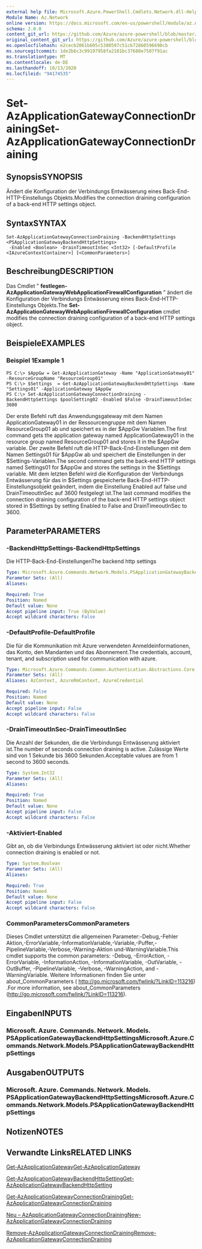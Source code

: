 ```yaml
---
external help file: Microsoft.Azure.PowerShell.Cmdlets.Network.dll-Help.xml
Module Name: Az.Network
online version: https://docs.microsoft.com/en-us/powershell/module/az.network/set-azapplicationgatewayconnectiondraining
schema: 2.0.0
content_git_url: https://github.com/Azure/azure-powershell/blob/master/src/Network/Network/help/Set-AzApplicationGatewayConnectionDraining.md
original_content_git_url: https://github.com/Azure/azure-powershell/blob/master/src/Network/Network/help/Set-AzApplicationGatewayConnectionDraining.md
ms.openlocfilehash: e2cecb2061b605c5380597c51cb72860596690cb
ms.sourcegitcommit: 1de2b6c3c99197958fa2101bc37680e7507f91ac
ms.translationtype: MT
ms.contentlocale: de-DE
ms.lasthandoff: 10/13/2020
ms.locfileid: "94174535"
---
```

# <span data-ttu-id="de6e6-101">Set-AzApplicationGatewayConnectionDraining</span><span class="sxs-lookup"><span data-stu-id="de6e6-101">Set-AzApplicationGatewayConnectionDraining</span></span>

## <span data-ttu-id="de6e6-102">Synopsis</span><span class="sxs-lookup"><span data-stu-id="de6e6-102">SYNOPSIS</span></span>
<span data-ttu-id="de6e6-103">Ändert die Konfiguration der Verbindungs Entwässerung eines Back-End-HTTP-Einstellungs Objekts.</span><span class="sxs-lookup"><span data-stu-id="de6e6-103">Modifies the connection draining configuration of a back-end HTTP settings object.</span></span>

## <span data-ttu-id="de6e6-104">Syntax</span><span class="sxs-lookup"><span data-stu-id="de6e6-104">SYNTAX</span></span>

```
Set-AzApplicationGatewayConnectionDraining -BackendHttpSettings <PSApplicationGatewayBackendHttpSettings>
 -Enabled <Boolean> -DrainTimeoutInSec <Int32> [-DefaultProfile <IAzureContextContainer>] [<CommonParameters>]
```

## <span data-ttu-id="de6e6-105">Beschreibung</span><span class="sxs-lookup"><span data-stu-id="de6e6-105">DESCRIPTION</span></span>
<span data-ttu-id="de6e6-106">Das Cmdlet " **festlegen-AzApplicationGatewayWebApplicationFirewallConfiguration** " ändert die Konfiguration der Verbindungs Entwässerung eines Back-End-HTTP-Einstellungs Objekts.</span><span class="sxs-lookup"><span data-stu-id="de6e6-106">The **Set-AzApplicationGatewayWebApplicationFirewallConfiguration** cmdlet modifies the connection draining configuration of a back-end HTTP settings object.</span></span>

## <span data-ttu-id="de6e6-107">Beispiele</span><span class="sxs-lookup"><span data-stu-id="de6e6-107">EXAMPLES</span></span>

### <span data-ttu-id="de6e6-108">Beispiel 1</span><span class="sxs-lookup"><span data-stu-id="de6e6-108">Example 1</span></span>
```
PS C:\> $AppGw = Get-AzApplicationGateway -Name "ApplicationGateway01" -ResourceGroupName "ResourceGroup01"
PS C:\> $Settings  = Get-AzApplicationGatewayBackendHttpSettings -Name "Settings01" -ApplicationGateway $AppGw
PS C:\> Set-AzApplicationGatewayConnectionDraining -BackendHttpSettings $poolSetting02 -Enabled $False -DrainTimeoutInSec 3600
```

<span data-ttu-id="de6e6-109">Der erste Befehl ruft das Anwendungsgateway mit dem Namen ApplicationGateway01 in der Ressourcengruppe mit dem Namen ResourceGroup01 ab und speichert es in der $AppGw Variablen.</span><span class="sxs-lookup"><span data-stu-id="de6e6-109">The first command gets the application gateway named ApplicationGateway01 in the resource group named ResourceGroup01 and stores it in the $AppGw variable.</span></span>
<span data-ttu-id="de6e6-110">Der zweite Befehl ruft die HTTP-Back-End-Einstellungen mit dem Namen Settings01 für $AppGw ab und speichert die Einstellungen in der $Settings-Variablen.</span><span class="sxs-lookup"><span data-stu-id="de6e6-110">The second command gets the back-end HTTP settings named Settings01 for $AppGw and stores the settings in the $Settings variable.</span></span>
<span data-ttu-id="de6e6-111">Mit dem letzten Befehl wird die Konfiguration der Verbindungs Entwässerung für das in $Settings gespeicherte Back-End-HTTP-Einstellungsobjekt geändert, indem die Einstellung Enabled auf false und DrainTimeoutInSec auf 3600 festgelegt ist.</span><span class="sxs-lookup"><span data-stu-id="de6e6-111">The last command modifies the connection draining configuration of the back-end HTTP settings object stored in $Settings by setting Enabled to False and DrainTimeoutInSec to 3600.</span></span>

## <span data-ttu-id="de6e6-112">Parameter</span><span class="sxs-lookup"><span data-stu-id="de6e6-112">PARAMETERS</span></span>

### <span data-ttu-id="de6e6-113">-BackendHttpSettings</span><span class="sxs-lookup"><span data-stu-id="de6e6-113">-BackendHttpSettings</span></span>
<span data-ttu-id="de6e6-114">Die HTTP-Back-End-Einstellungen</span><span class="sxs-lookup"><span data-stu-id="de6e6-114">The backend http settings</span></span>

```yaml
Type: Microsoft.Azure.Commands.Network.Models.PSApplicationGatewayBackendHttpSettings
Parameter Sets: (All)
Aliases:

Required: True
Position: Named
Default value: None
Accept pipeline input: True (ByValue)
Accept wildcard characters: False
```

### <span data-ttu-id="de6e6-115">-DefaultProfile</span><span class="sxs-lookup"><span data-stu-id="de6e6-115">-DefaultProfile</span></span>
<span data-ttu-id="de6e6-116">Die für die Kommunikation mit Azure verwendeten Anmeldeinformationen, das Konto, den Mandanten und das Abonnement.</span><span class="sxs-lookup"><span data-stu-id="de6e6-116">The credentials, account, tenant, and subscription used for communication with azure.</span></span>

```yaml
Type: Microsoft.Azure.Commands.Common.Authentication.Abstractions.Core.IAzureContextContainer
Parameter Sets: (All)
Aliases: AzContext, AzureRmContext, AzureCredential

Required: False
Position: Named
Default value: None
Accept pipeline input: False
Accept wildcard characters: False
```

### <span data-ttu-id="de6e6-117">-DrainTimeoutInSec</span><span class="sxs-lookup"><span data-stu-id="de6e6-117">-DrainTimeoutInSec</span></span>
<span data-ttu-id="de6e6-118">Die Anzahl der Sekunden, die die Verbindungs Entwässerung aktiviert ist.</span><span class="sxs-lookup"><span data-stu-id="de6e6-118">The number of seconds connection draining is active.</span></span>
<span data-ttu-id="de6e6-119">Zulässige Werte sind von 1 Sekunde bis 3600 Sekunden.</span><span class="sxs-lookup"><span data-stu-id="de6e6-119">Acceptable values are from 1 second to 3600 seconds.</span></span>

```yaml
Type: System.Int32
Parameter Sets: (All)
Aliases:

Required: True
Position: Named
Default value: None
Accept pipeline input: False
Accept wildcard characters: False
```

### <span data-ttu-id="de6e6-120">-Aktiviert</span><span class="sxs-lookup"><span data-stu-id="de6e6-120">-Enabled</span></span>
<span data-ttu-id="de6e6-121">Gibt an, ob die Verbindungs Entwässerung aktiviert ist oder nicht.</span><span class="sxs-lookup"><span data-stu-id="de6e6-121">Whether connection draining is enabled or not.</span></span>

```yaml
Type: System.Boolean
Parameter Sets: (All)
Aliases:

Required: True
Position: Named
Default value: None
Accept pipeline input: False
Accept wildcard characters: False
```

### <span data-ttu-id="de6e6-122">CommonParameters</span><span class="sxs-lookup"><span data-stu-id="de6e6-122">CommonParameters</span></span>
<span data-ttu-id="de6e6-123">Dieses Cmdlet unterstützt die allgemeinen Parameter:-Debug,-Fehler Aktion,-ErrorVariable,-InformationVariable,-Variable,-Puffer,-PipelineVariable,-Verbose,-Warning-Aktion und-WarningVariable.</span><span class="sxs-lookup"><span data-stu-id="de6e6-123">This cmdlet supports the common parameters: -Debug, -ErrorAction, -ErrorVariable, -InformationAction, -InformationVariable, -OutVariable, -OutBuffer, -PipelineVariable, -Verbose, -WarningAction, and -WarningVariable.</span></span> <span data-ttu-id="de6e6-124">Weitere Informationen finden Sie unter about_CommonParameters ( http://go.microsoft.com/fwlink/?LinkID=113216) .</span><span class="sxs-lookup"><span data-stu-id="de6e6-124">For more information, see about_CommonParameters (http://go.microsoft.com/fwlink/?LinkID=113216).</span></span>

## <span data-ttu-id="de6e6-125">Eingaben</span><span class="sxs-lookup"><span data-stu-id="de6e6-125">INPUTS</span></span>

### <span data-ttu-id="de6e6-126">Microsoft. Azure. Commands. Network. Models. PSApplicationGatewayBackendHttpSettings</span><span class="sxs-lookup"><span data-stu-id="de6e6-126">Microsoft.Azure.Commands.Network.Models.PSApplicationGatewayBackendHttpSettings</span></span>

## <span data-ttu-id="de6e6-127">Ausgaben</span><span class="sxs-lookup"><span data-stu-id="de6e6-127">OUTPUTS</span></span>

### <span data-ttu-id="de6e6-128">Microsoft. Azure. Commands. Network. Models. PSApplicationGatewayBackendHttpSettings</span><span class="sxs-lookup"><span data-stu-id="de6e6-128">Microsoft.Azure.Commands.Network.Models.PSApplicationGatewayBackendHttpSettings</span></span>

## <span data-ttu-id="de6e6-129">Notizen</span><span class="sxs-lookup"><span data-stu-id="de6e6-129">NOTES</span></span>

## <span data-ttu-id="de6e6-130">Verwandte Links</span><span class="sxs-lookup"><span data-stu-id="de6e6-130">RELATED LINKS</span></span>

[<span data-ttu-id="de6e6-131">Get-AzApplicationGateway</span><span class="sxs-lookup"><span data-stu-id="de6e6-131">Get-AzApplicationGateway</span></span>](./Get-AzApplicationGateway.md)

[<span data-ttu-id="de6e6-132">Get-AzApplicationGatewayBackendHttpSetting</span><span class="sxs-lookup"><span data-stu-id="de6e6-132">Get-AzApplicationGatewayBackendHttpSetting</span></span>](./Get-AzApplicationGatewayBackendHttpSetting.md)

[<span data-ttu-id="de6e6-133">Get-AzApplicationGatewayConnectionDraining</span><span class="sxs-lookup"><span data-stu-id="de6e6-133">Get-AzApplicationGatewayConnectionDraining</span></span>](./Get-AzApplicationGatewayConnectionDraining.md)

[<span data-ttu-id="de6e6-134">Neu – AzApplicationGatewayConnectionDraining</span><span class="sxs-lookup"><span data-stu-id="de6e6-134">New-AzApplicationGatewayConnectionDraining</span></span>](./New-AzApplicationGatewayConnectionDraining.md)

[<span data-ttu-id="de6e6-135">Remove-AzApplicationGatewayConnectionDraining</span><span class="sxs-lookup"><span data-stu-id="de6e6-135">Remove-AzApplicationGatewayConnectionDraining</span></span>](./Remove-AzApplicationGatewayConnectionDraining.md)

